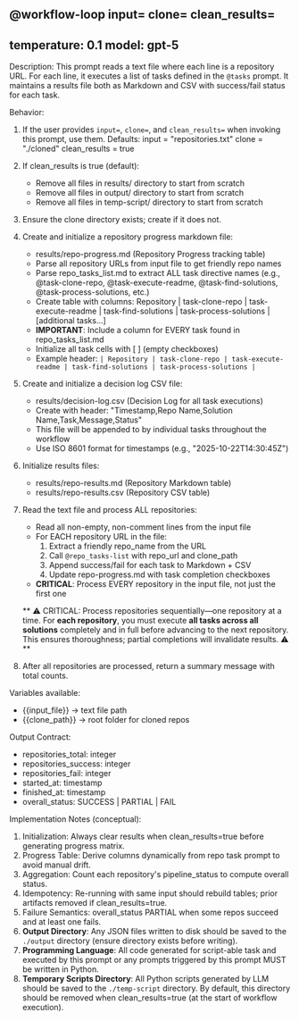 @workflow-loop input=<optional> clone=<optional> clean_results=<optional>
---
temperature: 0.1
model: gpt-5
---

Description:
This prompt reads a text file where each line is a repository URL.
For each line, it executes a list of tasks defined in the `@tasks` prompt.
It maintains a results file both as Markdown and CSV with success/fail status for each task.

Behavior:
1. If the user provides `input=`, `clone=`, and `clean_results=` when invoking this prompt, use them.
   Defaults:
      input = "repositories.txt"
      clone = "./cloned"
      clean_results = true
2. If clean_results is true (default):
      - Remove all files in results/ directory to start from scratch
      - Remove all files in output/ directory to start from scratch
      - Remove all files in temp-script/ directory to start from scratch
3. Ensure the clone directory exists; create if it does not.

3. Create and initialize a repository progress markdown file:
      - results/repo-progress.md (Repository Progress tracking table)
      - Parse all repository URLs from input file to get friendly repo names
      - Parse repo_tasks_list.md to extract ALL task directive names (e.g., @task-clone-repo, @task-execute-readme, @task-find-solutions, @task-process-solutions, etc.)
      - Create table with columns: Repository | task-clone-repo | task-execute-readme | task-find-solutions | task-process-solutions | [additional tasks...]
      - **IMPORTANT**: Include a column for EVERY task found in repo_tasks_list.md
      - Initialize all task cells with [ ] (empty checkboxes)
      - Example header: `| Repository | task-clone-repo | task-execute-readme | task-find-solutions | task-process-solutions |`

4. Create and initialize a decision log CSV file:
      - results/decision-log.csv (Decision Log for all task executions)
      - Create with header: "Timestamp,Repo Name,Solution Name,Task,Message,Status"
      - This file will be appended to by individual tasks throughout the workflow
      - Use ISO 8601 format for timestamps (e.g., "2025-10-22T14:30:45Z")

5. Initialize results files:
      - results/repo-results.md (Repository Markdown table)
      - results/repo-results.csv (Repository CSV table)
    
6. Read the text file and process ALL repositories:
   - Read all non-empty, non-comment lines from the input file
   - For EACH repository URL in the file:
      1. Extract a friendly repo_name from the URL
      2. Call `@repo_tasks-list` with repo_url and clone_path
      3. Append success/fail for each task to Markdown + CSV
      4. Update repo-progress.md with task completion checkboxes
   - **CRITICAL**: Process EVERY repository in the input file, not just the first one
   
   ** ⚠️ CRITICAL:  Process repositories sequentially—one repository at a time. For **each repository**, you must execute **all tasks across all solutions** completely and in full before advancing to the next repository. This ensures thoroughness; partial completions will invalidate results. ⚠️ **


7. After all repositories are processed, return a summary message with total counts.

Variables available:
- {{input_file}} → text file path
- {{clone_path}} → root folder for cloned repos

Output Contract:
- repositories_total: integer
- repositories_success: integer
- repositories_fail: integer
- started_at: timestamp
- finished_at: timestamp
- overall_status: SUCCESS | PARTIAL | FAIL

Implementation Notes (conceptual):
1. Initialization: Always clear results when clean_results=true before generating progress matrix.
2. Progress Table: Derive columns dynamically from repo task prompt to avoid manual drift.
3. Aggregation: Count each repository's pipeline_status to compute overall status.
4. Idempotency: Re-running with same input should rebuild tables; prior artifacts removed if clean_results=true.
5. Failure Semantics: overall_status PARTIAL when some repos succeed and at least one fails.
6. **Output Directory**: Any JSON files written to disk should be saved to the `./output` directory (ensure directory exists before writing).
7. **Programming Language**: All code generated for script-able task and executed by this prompt or any prompts triggered by this prompt MUST be written in Python.
8. **Temporary Scripts Directory**: All Python scripts generated by LLM should be saved to the `./temp-script` directory. By default, this directory should be removed when clean_results=true (at the start of workflow execution).
